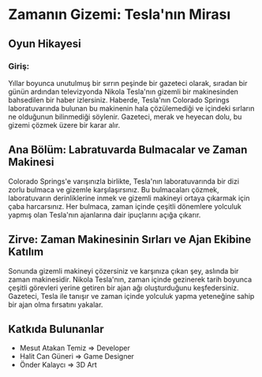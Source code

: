 # Zamanın Gizemi: Tesla'nın Mirası

## Oyun Hikayesi

### Giriş:

Yıllar boyunca unutulmuş bir sırrın peşinde bir gazeteci olarak, sıradan bir günün ardından televizyonda Nikola Tesla'nın gizemli bir makinesinden bahsedilen bir haber izlersiniz. Haberde, Tesla'nın Colorado Springs laboratuvarında bulunan bu makinenin hala çözülemediği ve içindeki sırların ne olduğunun bilinmediği söylenir. Gazeteci, merak ve heyecan dolu, bu gizemi çözmek üzere bir karar alır.

## Ana Bölüm: Labratuvarda Bulmacalar ve Zaman Makinesi

Colorado Springs'e varışınızla birlikte, Tesla'nın laboratuvarında bir dizi zorlu bulmaca ve gizemle karşılaşırsınız. Bu bulmacaları çözmek, laboratuvarın derinliklerine inmek ve gizemli makineyi ortaya çıkarmak için çaba harcarsınız. Her bulmaca, zaman içinde çeşitli dönemlere yolculuk yapmış olan Tesla'nın ajanlarına dair ipuçlarını açığa çıkarır.

## Zirve: Zaman Makinesinin Sırları ve Ajan Ekibine Katılım

Sonunda gizemli makineyi çözersiniz ve karşınıza çıkan şey, aslında bir zaman makinesidir. Nikola Tesla'nın, zaman içinde gezinerek tarih boyunca çeşitli görevleri yerine getiren bir ajan ağı oluşturduğunu keşfedersiniz. Gazeteci, Tesla ile tanışır ve zaman içinde yolculuk yapma yeteneğine sahip bir ajan olma fırsatını yakalar.


## Katkıda Bulunanlar

- Mesut Atakan Temiz => Developer
- Halit Can Güneri => Game Designer
- Önder Kalaycı => 3D Art
